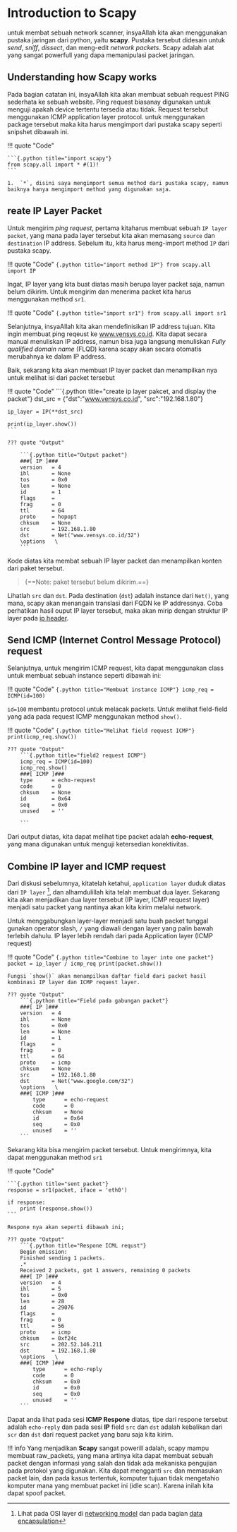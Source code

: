 # Introduction to Scapy
untuk membat sebuah network scanner, insyaAllah kita akan menggunakan pustaka jaringan dari python, yaitu **scapy**. Pustaka tersebut didesain untuk _send_, _sniff_, _dissect_, dan meng-edit _network packets_. Scapy adalah alat yang sangat powerfull yang dapa memanipulasi packet jaringan.

## Understanding how Scapy works
Pada bagian catatan ini, insyaAllah kita akan membuat sebuah request PING sederhata ke sebuah website. Ping request biasanay digunakan untuk menguji apakah device tertentu tersedia atau tidak. Request tersebut menggunakan ICMP application layer protocol. untuk menggunakan package tersebut maka kita harus mengimport dari pustaka scapy seperti snipshet dibawah ini.

!!! quote "Code"

    ```{.python title="import scapy"}
    from scapy.all import * #(1)!
    ```

    1.  `*`, disini saya mengimport semua method dari pustaka scapy, namun baiknya hanya mengimport method yang digunakan saja.


## reate IP Layer Packet

Untuk mengirim _ping request_, pertama kitaharus membuat sebuah `IP layer packet`, yang mana pada layer tersebut kita akan memasang `source` dan `destination` IP address. Sebelum itu, kita harus meng-import method `IP` dari pustaka scapy.

!!! quote "Code"
    ```{.python title="import method IP"}
    from scapy.all import IP
    ```

Ingat, IP layer yang kita buat diatas masih berupa layer packet saja, namun belum dikirim. Untuk mengirim dan menerima packet kita harus menggunakan method `sr1`.

!!! quote "Code"
    ```{.python title="import sr1"}
    from scapy.all import sr1
    ```

Selanjutnya, insyaAllah kita akan mendefinisikan IP address tujuan. Kita ingin membuat ping reqeust ke www.vensys.co.id. Kita dapat secara manual menuliskan IP address, namun bisa juga langsung menuliskan _Fully qualified domain name_ (FLQD) karena scapy akan secara otomatis merubahnya ke dalam IP address.

Baik, sekarang kita akan membuat IP layer packet dan menampilkan nya untuk melihat isi dari packet tersebut


!!! quote "Code"
    ```{.python title="create ip layer pakcet, and display the packet"}
    dst_src = {"dst":"www.vensys.co.id", "src":"192.168.1.80"}

    ip_layer = IP(**dst_src)

    print(ip_layer.show())
    ```

    ??? quote "Output"

        ```{.python title="Output packet"}
        ###[ IP ]### 
        version   = 4
        ihl       = None
        tos       = 0x0
        len       = None
        id        = 1
        flags     = 
        frag      = 0
        ttl       = 64
        proto     = hopopt
        chksum    = None
        src       = 192.168.1.80
        dst       = Net("www.vensys.co.id/32")
        \options   \
        ```

Kode diatas kita membat sebuah IP layer packet dan menampilkan konten dari paket tersebut.

> {==Note: paket tersebut belum dikirim.==}

Lihatlah `src` dan `dst`. Pada destination (`dst`) adalah instance dari `Net()`, yang mana, scapy akan menangain translasi dari FQDN ke IP addressnya. Coba perhatikan hasil ouput IP layer tersebut, maka akan mirip dengan struktur IP layer pada [ip header](06.%20Network%20scanning.md#ip-header).




## Send ICMP (Internet Control Message Protocol) request
Selanjutnya, untuk mengirim ICMP request, kita dapat menggunakan class untuk membuat sebuah instance seperti dibawah ini:

!!! quote "Code"
    ```{.python title="Membuat instance ICMP"}
    icmp_req = ICMP(id=100)
    ```


`id=100` membantu protocol untuk melacak packets. Untuk melihat field-field yang ada pada request ICMP menggunakan method `show()`.

!!! quote "Code"
    ```{.python title="Melihat field request ICMP"}
    print(icmp_req.show())
    ```

    ??? quote "Output"
        ```{.python title="field2 request ICMP"}
        icmp_req = ICMP(id=100)
        icmp_req.show()
        ###[ ICMP ]### 
        type      = echo-request
        code      = 0
        chksum    = None
        id        = 0x64
        seq       = 0x0
        unused    = ''

        ```

Dari output diatas, kita dapat melihat tipe packet adalah **echo-request**, yang mana digunakan untuk menguji ketersedian konektivitas.




## Combine IP layer and ICMP request
Dari diskusi sebelumnya, kitatelah ketahui, `application layer` duduk diatas dari `IP layer` [^1], dan alhamdulillah kita telah membuat dua layer. Sekarang kita akan menjadikan dua layer tersebut (IP layer, ICMP request layer) menjadi satu packet yang nantinya akan kita kirim melalui network.


[^1]:   Lihat pada OSI layer di [networking model](../../Hack%20The%20Box/Introduction%20to%20Networking/02.%20Networking%20workflow.md#networking-model) dan pada bagian [data encapsulation](06.%20Network%20scanning.md#data-encapsulation)

Untuk menggabungkan layer-layer menjadi satu buah packet tunggal gunakan operator slash, `/` yang diawali dengan layer yang palin bawah terlebih dahulu. IP layer lebih rendah dari pada Application layer (ICMP request)

!!! quote "Code"
    ```{.python title="Combine to layer into one packet"}
    packet = ip_layer / icmp_req
    print(packet.show())
    ```

    Fungsi `show()` akan menampilkan daftar field dari packet hasil kombinasi IP layer dan ICMP request layer. 

    ??? quote "Output"
        ```{.python title="Field pada gabungan packet"}
        ###[ IP ]### 
        version   = 4
        ihl       = None
        tos       = 0x0
        len       = None
        id        = 1
        flags     = 
        frag      = 0
        ttl       = 64
        proto     = icmp
        chksum    = None
        src       = 192.168.1.80
        dst       = Net("www.google.com/32")
        \options   \
        ###[ ICMP ]### 
            type      = echo-request
            code      = 0
            chksum    = None
            id        = 0x64
            seq       = 0x0
            unused    = ''
        ```




Sekarang kita bisa mengirim packet tersebut. Untuk mengirimnya, kita dapat menggunakan method `sr1`

!!! quote "Code"

    ```{.python title="sent packet"}
    response = sr1(packet, iface = 'eth0')

    if response:
        print (response.show())
    ```

    Respone nya akan seperti dibawah ini;

    ??? quote "Output"
        ```{.python title="Respone ICML requst"}
        Begin emission:
        Finished sending 1 packets.
        .*
        Received 2 packets, got 1 answers, remaining 0 packets
        ###[ IP ]### 
        version   = 4
        ihl       = 5
        tos       = 0x0
        len       = 28
        id        = 29076
        flags     = 
        frag      = 0
        ttl       = 56
        proto     = icmp
        chksum    = 0xf24c
        src       = 202.52.146.211
        dst       = 192.168.1.80
        \options   \
        ###[ ICMP ]### 
            type      = echo-reply
            code      = 0
            chksum    = 0x0
            id        = 0x0
            seq       = 0x0
            unused    = ''
        ```

Dapat anda lihat pada sesi **ICMP Respone** diatas, tipe dari respone tersebut adalah `echo-reply` dan pada sesi **IP** field `src` dan `dst` adalah kebalikan dari `scr` dan `dst` dari request packet yang baru saja kita kirim.


!!! info
    Yang menjadikan **Scapy** sangat powerill adalah, scapy mampu membuat raw_packets, yang mana artinya kita dapat membuat sebuah packet dengan informasi yang salah dan tidak ada mekaniska pengujian pada protokol yang digunakan. Kita dapat mengganti `src` dan memasukan packet lain, dan pada kasus tertentuk, komputer tujuan tidak mengetahio komputer mana yang membuat packet ini (idle scan). Karena inilah kita dapat spoof packet.


 